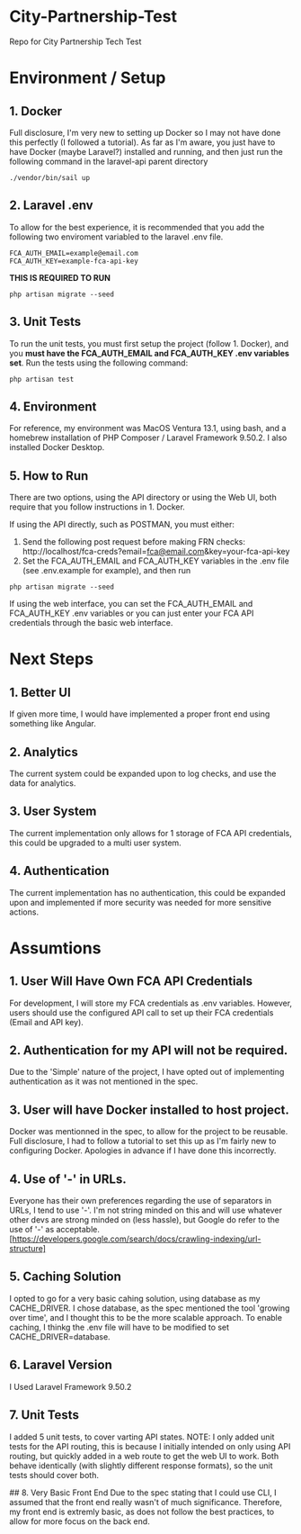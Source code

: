 # City-Partnership-Test
Repo for City Partnership Tech Test

# Environment / Setup
## 1. Docker
Full disclosure, I'm very new to setting up Docker so I may not have done this perfectly (I followed a tutorial). As far as I'm aware, you just have to have Docker (maybe Laravel?) installed and running, and then just run the following command in the laravel-api parent directory
```
./vendor/bin/sail up
```
## 2. Laravel .env
To allow for the best experience, it is recommended that you add the following two enviroment variabled to the laravel .env file.
```
FCA_AUTH_EMAIL=example@email.com
FCA_AUTH_KEY=example-fca-api-key
```
**THIS IS REQUIRED TO RUN** 
```
php artisan migrate --seed
```
## 3. Unit Tests
To run the unit tests, you must first setup the project (follow 1. Docker), and you **must have the FCA_AUTH_EMAIL and FCA_AUTH_KEY .env variables set**. Run the tests using the following command:
```
php artisan test
```
## 4. Environment
For reference, my environment was MacOS Ventura 13.1, using bash, and a homebrew installation of PHP Composer / Laravel Framework 9.50.2. I also installed Docker Desktop.
## 5. How to Run
There are two options, using the API directory or using the Web UI, both require that you follow instructions in 1. Docker.

If using the API directly, such as POSTMAN, you must either:

1. Send the following post request before making FRN checks: http://localhost/fca-creds?email=fca@email.com&key=your-fca-api-key
2. Set the FCA_AUTH_EMAIL and FCA_AUTH_KEY variables in the .env file (see .env.example for example), and then run
```
php artisan migrate --seed
```

If using the web interface, you can set the FCA_AUTH_EMAIL and FCA_AUTH_KEY .env variables or you can just enter your FCA API credentials through the basic web interface.

# Next Steps
## 1. Better UI
If given more time, I would have implemented a proper front end using something like Angular.
## 2. Analytics
The current system could be expanded upon to log checks, and use the data for analytics.
## 3. User System
The current implementation only allows for 1 storage of FCA API credentials, this could be upgraded to a multi user system.
## 4. Authentication
The current implementation has no authentication, this could be expanded upon and implemented if more security was needed for more sensitive actions.

# Assumtions
## 1. User Will Have Own FCA API Credentials
For development, I will store my FCA credentials as .env variables. However, users should use the configured API call to set up their FCA credentials (Email and API key).
## 2. Authentication for my API will not be required.
Due to the 'Simple' nature of the project, I have opted out of implementing authentication as it was not mentioned in the spec.
## 3. User will have Docker installed to host project.
Docker was mentionned in the spec, to allow for the project to be reusable. Full disclosure, I had to follow a tutorial to set this up as I'm fairly new to configuring Docker. Apologies in advance if I have done this incorrectly.
## 4. Use of '-' in URLs.
Everyone has their own preferences regarding the use of separators in URLs, I tend to use '-'. I'm not string minded on this and will use whatever other devs are strong minded on (less hassle), but Google do refer to the use of '-' as acceptable. [https://developers.google.com/search/docs/crawling-indexing/url-structure]

## 5. Caching Solution
I opted to go for a very basic cahing solution, using database as my CACHE_DRIVER. I chose database, as the spec mentioned the tool 'growing over time', and I thought this to be the more scalable approach. To enable caching, I thinkg the .env file will have to be modified to set CACHE_DRIVER=database.

## 6. Laravel Version
I Used Laravel Framework 9.50.2

## 7. Unit Tests
I added 5 unit tests, to cover varting API states. NOTE: I only added unit tests for the API routing, this is because I initially intended on only using API routing, but quickly added in a web route to get the web UI to work. Both behave identically (with slightly different response formats), so the unit tests should cover both.

## 8. Very Basic Front End
Due to the spec stating that I could use CLI, I assumed that the front end really wasn't of much significance. Therefore, my front end is extremly basic, as does not follow the best practices, to allow for more focus on the back end.